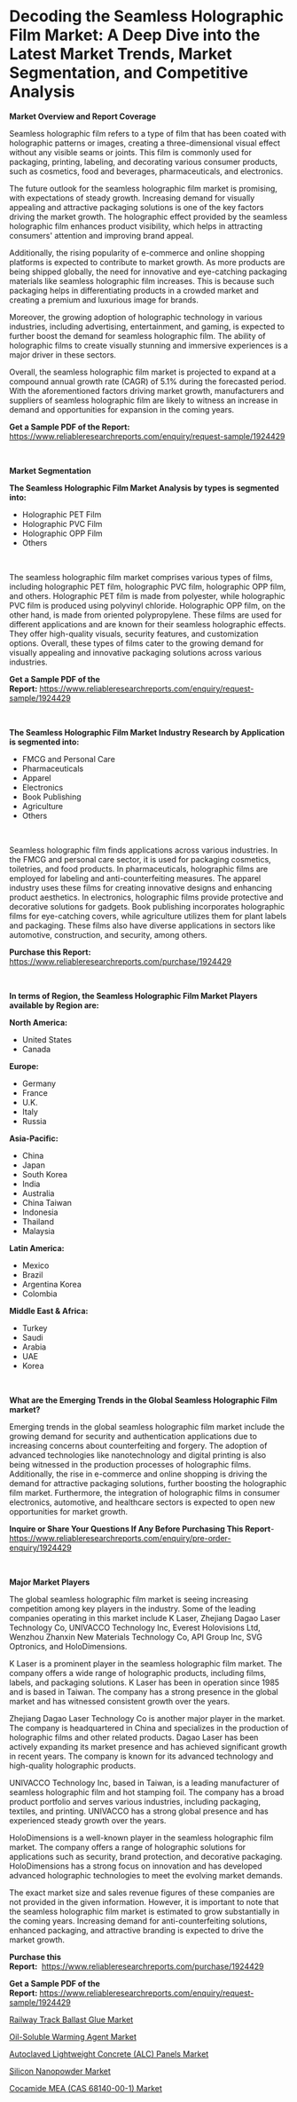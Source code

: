 <p><h1>Decoding the Seamless Holographic Film Market: A Deep Dive into the Latest Market Trends, Market Segmentation, and Competitive Analysis</h1></p><p><strong>Market Overview and Report Coverage</strong></p>
<p><p>Seamless holographic film refers to a type of film that has been coated with holographic patterns or images, creating a three-dimensional visual effect without any visible seams or joints. This film is commonly used for packaging, printing, labeling, and decorating various consumer products, such as cosmetics, food and beverages, pharmaceuticals, and electronics.</p><p>The future outlook for the seamless holographic film market is promising, with expectations of steady growth. Increasing demand for visually appealing and attractive packaging solutions is one of the key factors driving the market growth. The holographic effect provided by the seamless holographic film enhances product visibility, which helps in attracting consumers' attention and improving brand appeal. </p><p>Additionally, the rising popularity of e-commerce and online shopping platforms is expected to contribute to market growth. As more products are being shipped globally, the need for innovative and eye-catching packaging materials like seamless holographic film increases. This is because such packaging helps in differentiating products in a crowded market and creating a premium and luxurious image for brands.</p><p>Moreover, the growing adoption of holographic technology in various industries, including advertising, entertainment, and gaming, is expected to further boost the demand for seamless holographic film. The ability of holographic films to create visually stunning and immersive experiences is a major driver in these sectors.</p><p>Overall, the seamless holographic film market is projected to expand at a compound annual growth rate (CAGR) of 5.1% during the forecasted period. With the aforementioned factors driving market growth, manufacturers and suppliers of seamless holographic film are likely to witness an increase in demand and opportunities for expansion in the coming years.</p></p>
<p><strong>Get a Sample PDF of the Report:</strong> <a href="https://www.reliableresearchreports.com/enquiry/request-sample/1924429">https://www.reliableresearchreports.com/enquiry/request-sample/1924429</a></p>
<p>&nbsp;</p>
<p><strong>Market Segmentation</strong></p>
<p><strong>The Seamless Holographic Film Market Analysis by types is segmented into:</strong></p>
<p><ul><li>Holographic PET Film</li><li>Holographic PVC Film</li><li>Holographic OPP Film</li><li>Others</li></ul></p>
<p>&nbsp;</p>
<p><p>The seamless holographic film market comprises various types of films, including holographic PET film, holographic PVC film, holographic OPP film, and others. Holographic PET film is made from polyester, while holographic PVC film is produced using polyvinyl chloride. Holographic OPP film, on the other hand, is made from oriented polypropylene. These films are used for different applications and are known for their seamless holographic effects. They offer high-quality visuals, security features, and customization options. Overall, these types of films cater to the growing demand for visually appealing and innovative packaging solutions across various industries.</p></p>
<p><strong>Get a Sample PDF of the Report:</strong>&nbsp;<a href="https://www.reliableresearchreports.com/enquiry/request-sample/1924429">https://www.reliableresearchreports.com/enquiry/request-sample/1924429</a></p>
<p>&nbsp;</p>
<p><strong>The Seamless Holographic Film Market Industry Research by Application is segmented into:</strong></p>
<p><ul><li>FMCG and Personal Care</li><li>Pharmaceuticals</li><li>Apparel</li><li>Electronics</li><li>Book Publishing</li><li>Agriculture</li><li>Others</li></ul></p>
<p>&nbsp;</p>
<p><p>Seamless holographic film finds applications across various industries. In the FMCG and personal care sector, it is used for packaging cosmetics, toiletries, and food products. In pharmaceuticals, holographic films are employed for labeling and anti-counterfeiting measures. The apparel industry uses these films for creating innovative designs and enhancing product aesthetics. In electronics, holographic films provide protective and decorative solutions for gadgets. Book publishing incorporates holographic films for eye-catching covers, while agriculture utilizes them for plant labels and packaging. These films also have diverse applications in sectors like automotive, construction, and security, among others.</p></p>
<p><strong>Purchase this Report:</strong>&nbsp; <a href="https://www.reliableresearchreports.com/purchase/1924429">https://www.reliableresearchreports.com/purchase/1924429</a></p>
<p>&nbsp;</p>
<p><strong>In terms of Region, the Seamless Holographic Film Market Players available by Region are:</strong></p>
<p>
    <p> <strong> North America: </strong>
        <ul>
            <li>United States</li>
            <li>Canada</li>
        </ul>
        </p> 
    <p> <strong> Europe: </strong>
        <ul>
            <li>Germany</li>
            <li>France</li>
            <li>U.K.</li>
            <li>Italy</li>
            <li>Russia</li>
        </ul>
        </p> 
    <p> <strong> Asia-Pacific: </strong>
        <ul>
            <li>China</li>
            <li>Japan</li>
            <li>South Korea</li>
            <li>India</li>
            <li>Australia</li>
            <li>China Taiwan</li>
            <li>Indonesia</li>
            <li>Thailand</li>
            <li>Malaysia</li>
        </ul>
        </p> 
    <p> <strong> Latin America: </strong>
        <ul>
            <li>Mexico</li>
            <li>Brazil</li>
            <li>Argentina Korea</li>
            <li>Colombia</li>
        </ul>
        </p> 
    <p> <strong> Middle East & Africa: </strong>
        <ul>
            <li>Turkey</li>
            <li>Saudi</li>
            <li>Arabia</li>
            <li>UAE</li>
            <li>Korea</li>
        </ul>
    </p>
    </p>
<p>&nbsp;</p>
<p><strong>What are the Emerging Trends in the Global Seamless Holographic Film market?</strong></p>
<p><p>Emerging trends in the global seamless holographic film market include the growing demand for security and authentication applications due to increasing concerns about counterfeiting and forgery. The adoption of advanced technologies like nanotechnology and digital printing is also being witnessed in the production processes of holographic films. Additionally, the rise in e-commerce and online shopping is driving the demand for attractive packaging solutions, further boosting the holographic film market. Furthermore, the integration of holographic films in consumer electronics, automotive, and healthcare sectors is expected to open new opportunities for market growth.</p></p>
<p><strong>Inquire or Share Your Questions If Any Before Purchasing This Report</strong>- <a href="https://www.reliableresearchreports.com/enquiry/pre-order-enquiry/1924429">https://www.reliableresearchreports.com/enquiry/pre-order-enquiry/1924429</a></p>
<p>&nbsp;</p>
<p><strong>Major Market Players</strong></p>
<p><p>The global seamless holographic film market is seeing increasing competition among key players in the industry. Some of the leading companies operating in this market include K Laser, Zhejiang Dagao Laser Technology Co, UNIVACCO Technology Inc, Everest Holovisions Ltd, Wenzhou Zhanxin New Materials Technology Co, API Group Inc, SVG Optronics, and HoloDimensions.</p><p>K Laser is a prominent player in the seamless holographic film market. The company offers a wide range of holographic products, including films, labels, and packaging solutions. K Laser has been in operation since 1985 and is based in Taiwan. The company has a strong presence in the global market and has witnessed consistent growth over the years.</p><p>Zhejiang Dagao Laser Technology Co is another major player in the market. The company is headquartered in China and specializes in the production of holographic films and other related products. Dagao Laser has been actively expanding its market presence and has achieved significant growth in recent years. The company is known for its advanced technology and high-quality holographic products.</p><p>UNIVACCO Technology Inc, based in Taiwan, is a leading manufacturer of seamless holographic film and hot stamping foil. The company has a broad product portfolio and serves various industries, including packaging, textiles, and printing. UNIVACCO has a strong global presence and has experienced steady growth over the years.</p><p>HoloDimensions is a well-known player in the seamless holographic film market. The company offers a range of holographic solutions for applications such as security, brand protection, and decorative packaging. HoloDimensions has a strong focus on innovation and has developed advanced holographic technologies to meet the evolving market demands.</p><p>The exact market size and sales revenue figures of these companies are not provided in the given information. However, it is important to note that the seamless holographic film market is estimated to grow substantially in the coming years. Increasing demand for anti-counterfeiting solutions, enhanced packaging, and attractive branding is expected to drive the market growth.</p></p>
<p><strong>Purchase this Report:</strong>&nbsp;&nbsp;<a href="https://www.reliableresearchreports.com/purchase/1924429">https://www.reliableresearchreports.com/purchase/1924429</a></p>
<p></p>
<p><strong>Get a Sample PDF of the Report:</strong>&nbsp;<a href="https://www.reliableresearchreports.com/enquiry/request-sample/1924429">https://www.reliableresearchreports.com/enquiry/request-sample/1924429</a></p>
<p><p><a href="https://medium.com/@ashlybednar2023/railway-track-ballast-glue-market-trends-forecast-and-competitive-analysis-to-2030-24bc83ca1dbe">Railway Track Ballast Glue Market</a></p><p><a href="https://medium.com/@zitakuvalis/oil-soluble-warming-agent-market-research-report-its-history-and-forecast-2023-to-2030-f41e29097cae">Oil-Soluble Warming Agent Market</a></p><p><a href="https://github.com/tamvrosiya/Market-Research-Report-List-1/blob/main/autoclaved-lightweight-concrete-alc-panels-market.md">Autoclaved Lightweight Concrete (ALC) Panels Market</a></p><p><a href="https://github.com/gaydyna/Market-Research-Report-List-1/blob/main/silicon-nanopowder-market.md">Silicon Nanopowder Market</a></p><p><a href="https://medium.com/@jackytorphy/cocamide-mea-cas-68140-00-1-market-focuses-on-market-share-size-and-projected-forecast-till-2030-2c0c021b20de">Cocamide MEA (CAS 68140-00-1) Market</a></p></p>